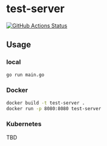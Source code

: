 # test-server
[![GitHub Actions Status](https://github.com/grimoh/test-server/workflows/Go/badge.svg?branch=master)](https://github.com/grimoh/test-server/actions)

## Usage
### local

```sh
go run main.go
```

### Docker

```sh
docker build -t test-server .
docker run -p 8080:8080 test-server
```

### Kubernetes
TBD
